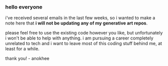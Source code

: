 ### hello everyone 

i've received several emails in the last few weeks, so i wanted to make a note here that **i will not be updating any of my generative art repos**. 

please feel free to use the existing code however you like, but unfortunately i won't be able to help with anything. i am pursuing a career completely unrelated to tech and i want to leave most of this coding stuff behind me, at least for a while. 

thank you! - anokhee



<!--
**anokhee/anokhee** is a ✨ _special_ ✨ repository because its `README.md` (this file) appears on your GitHub profile.

Here are some ideas to get you started:

- 🔭 I’m currently working on ...
- 🌱 I’m currently learning ...
- 👯 I’m looking to collaborate on ...
- 🤔 I’m looking for help with ...
- 💬 Ask me about ...
- 📫 How to reach me: ...
- 😄 Pronouns: ...
- ⚡ Fun fact: ...
-->
